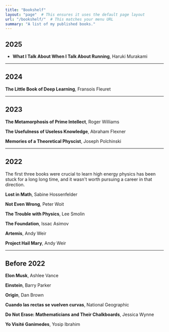 ```yaml
---
title: "Bookshelf"
layout: "page"  # This ensures it uses the default page layout
url: "/bookshelf/"  # This matches your menu URL
summary: "A list of my published books."
---
```


## 2025

- **What I Talk About When I Talk About Running**, Haruki Murakami

---
## 2024

**The Little Book of Deep Learning**, Fransois Fleuret

---
## 2023

**The Metamorphosis of Prime Intellect**, Roger Williams<p> 
**The Usefulness of Useless Knowledge**, Abraham Flexner<p>
**Memories of a Theoretical Physcist**, Joseph Polchinski

---
## 2022

The first three books were crucial to learn high energy physics has been stuck for a long long time, and it wasn't worth pursuing a career in that direction.

**Lost in Math**, Sabine Hossenfelder<p>
**Not Even Wrong**, Peter Woit<p>
**The Trouble with Physics**, Lee Smolin<p>
**The Foundation**, Issac Asimov<p>
**Artemis**, Andy Weir<p>
**Project Hail Mary**, Andy Weir

---
## Before 2022

**Elon Musk**, Ashlee Vance <p>
**Einstein**, Barry Parker<p>
**Origin**, Dan Brown<p>
**Cuando las rectas se vuelven curvas**, National Geographic<p>
**Do Not Erase: Mathematicians and Their Chalkboards**, Jessica Wynne<p>
**Yo Visité Ganimedes**, Yosip Ibrahim<p>
 